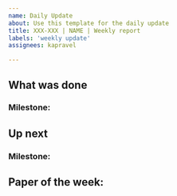 ```yaml
---
name: Daily Update
about: Use this template for the daily update
title: XXX-XXX | NAME | Weekly report
labels: 'weekly update'
assignees: kapravel

---
```


## What was done

### Milestone:

## Up next

### Milestone:

## Paper of the week:
